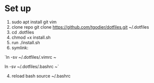 # Set up 

1. sudo apt install git vim 
2. clone repo 
    git clone https://github.com/tgodier/dotfiles.git ~/.dotfiles 
3. cd .dotfiles
4. chmod +x install.sh
5. run ./install.sh
3. symlink: 

`ln -sv ~/.dotfiles/.vimrc ~

ln -sv ~/.dotfiles/.bashrc ~`

4. reload bash
    source ~/.bashrc
